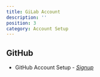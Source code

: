 ```yaml
---
title: GiLab Account 
description: ''
position: 3
category: Account Setup
---
```


## GitHub

 - GitHub Account Setup  - *[Signup](https://github.com/)*